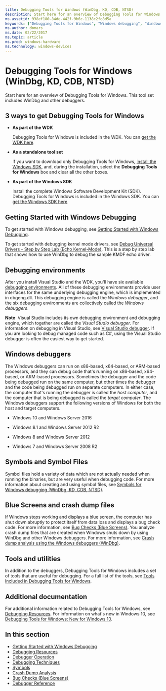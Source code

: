 ```yaml
---
title: Debugging Tools for Windows (WinDbg, KD, CDB, NTSD)
description: Start here for an overview of Debugging Tools for Windows. This tool set includes WinDbg and other debuggers.
ms.assetid: 938ef180-84de-442f-9b6c-1138c2fc8d5a
keywords: ["Debugging Tools for Windows", "Windows debugging", "Windows Debugger", "Kernel debugging", "Kernel debugger", "WinDbg"]
ms.author: domars
ms.date: 02/22/2017
ms.topic: article
ms.prod: windows-hardware
ms.technology: windows-devices
---
```


# Debugging Tools for Windows (WinDbg, KD, CDB, NTSD)


Start here for an overview of Debugging Tools for Windows. This tool set includes WinDbg and other debuggers.

## <span id="3_ways_to_get_Debugging_Tools_for_Windows"></span><span id="3_ways_to_get_debugging_tools_for_windows"></span><span id="3_WAYS_TO_GET_DEBUGGING_TOOLS_FOR_WINDOWS"></span>3 ways to get Debugging Tools for Windows

-   **As part of the WDK**

    Debugging Tools for Windows is included in the WDK. You can [get the WDK here](https://docs.microsoft.com/windows-hardware/drivers/download-the-wdk).

   
-   **As a standalone tool set**

    If you want to download only Debugging Tools for Windows, [install the Windows SDK](https://developer.microsoft.com/windows/downloads/windows-10-sdk), and, during the installation, select the **Debugging Tools for Windows** box and clear all the other boxes.


-   **As part of the Windows SDK**

    Install the complete Windows Software Development Kit (SDK). Debugging Tools for Windows is included in the Windows SDK. You can [get the Windows SDK here](https://developer.microsoft.com/windows/downloads/windows-10-sdk).


## <span id="Getting_Started_with_Windows_Debugging"></span><span id="getting_started_with_windows_debugging"></span><span id="GETTING_STARTED_WITH_WINDOWS_DEBUGGING"></span>Getting Started with Windows Debugging


To get started with Windows debugging, see [Getting Started with Windows Debugging](getting-started-with-windows-debugging.md).

To get started with debugging kernel mode drivers, see [Debug Universal Drivers - Step by Step Lab (Echo Kernel-Mode)](debug-universal-drivers---step-by-step-lab--echo-kernel-mode-.md). This is a step by step lab that shows how to use WinDbg to debug the sample KMDF echo driver.

## <span id="Debugging_environments"></span><span id="debugging_environments"></span><span id="DEBUGGING_ENVIRONMENTS"></span>Debugging environments


After you install Visual Studio and the WDK, you'll have six available [debugging environments](debuggers-in-the-debugging-tools-for-windows-package.md). All of these debugging environments provide user interfaces for the same underlying debugging engine, which is implemented in dbgeng.dll. This debugging engine is called the *Windows debugger*, and the six debugging environments are collectively called the *Windows debuggers*.

**Note**  Visual Studio includes its own debugging environment and debugging engine, which together are called the *Visual Studio debugger*. For information on debugging in Visual Studio, see [Visual Studio debugger](https://go.microsoft.com/fwlink/p/?LinkID=238333). If you are looking to debug managed code such as C#, using the Visual Studio debugger is often the easiest way to get started.

 

## <span id="Windows_debuggers"></span><span id="windows_debuggers"></span><span id="WINDOWS_DEBUGGERS"></span>Windows debuggers


The Windows debuggers can run on x86-based, x64-based, or ARM-based processors, and they can debug code that's running on x86-based, x64-based, or ARM-based processors. Sometimes the debugger and the code being debugged run on the same computer, but other times the debugger and the code being debugged run on separate computers. In either case, the computer that's running the debugger is called the *host computer*, and the computer that is being debugged is called the *target computer*. The Windows debuggers support the following versions of Windows for both the host and target computers.

-   Windows 10 and Windows Server 2016

-   Windows 8.1 and Windows Server 2012 R2

-   Windows 8 and Windows Server 2012

-   Windows 7 and Windows Server 2008 R2

## <span id="Symbols_and_Symbol_Files"></span><span id="symbols_and_symbol_files"></span><span id="SYMBOLS_AND_SYMBOL_FILES"></span>Symbols and Symbol Files


Symbol files hold a variety of data which are not actually needed when running the binaries, but are very useful when debugging code. For more information about creating and using symbol files, see [Symbols for Windows debugging (WinDbg, KD, CDB, NTSD)](symbols.md).

## <span id="Blue_Screens_and_crash_dump_files"></span><span id="blue_screens_and_crash_dump_files"></span><span id="BLUE_SCREENS_AND_CRASH_DUMP_FILES"></span>Blue Screens and crash dump files


If Windows stops working and displays a blue screen, the computer has shut down abruptly to protect itself from data loss and displays a bug check code. For more information, see [Bug Checks (Blue Screens)](bug-checks--blue-screens-.md). You analyze crash dump files that are created when Windows shuts down by using WinDbg and other Windows debuggers. For more information, see [Crash dump analysis using the Windows debuggers (WinDbg)](crash-dump-files.md).

## <span id="Tools_and_utilities"></span><span id="tools_and_utilities"></span><span id="TOOLS_AND_UTILITIES"></span>Tools and utilities


In addition to the debuggers, Debugging Tools for Windows includes a set of tools that are useful for debugging. For a full list of the tools, see [Tools Included in Debugging Tools for Windows](extra-tools.md).

## <span id="Additional_documentation"></span><span id="additional_documentation"></span><span id="ADDITIONAL_DOCUMENTATION"></span>Additional documentation


For additional information related to Debugging Tools for Windows, see [Debugging Resources](debugging-resources.md). For information on what's new in Windows 10, see [Debugging Tools for Windows: New for Windows 10](debugging-tools-for-windows--new-for-windows-10.md).

## <span id="In_this_section"></span><span id="in_this_section"></span><span id="IN_THIS_SECTION"></span>In this section


-   [Getting Started with Windows Debugging](getting-started-with-windows-debugging.md)
-   [Debugging Resources](debugging-resources.md)
-   [Debugger Operation](debugger-operation-win8.md)
-   [Debugging Techniques](debugging-techniques.md)
-   [Symbols](symbols.md)
-   [Crash Dump Analysis](crash-dump-files.md)
-   [Bug Checks (Blue Screens)](bug-checks--blue-screens-.md)
-   [Debugger Reference](debugger-reference.md)

 

 





